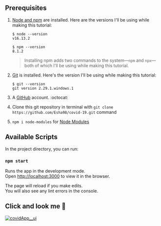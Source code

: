 ## Prerequisites

1. [Node and npm](https://nodejs.org/en/download/) are installed. Here are the versions I'll be using while making this tutorial:

    ```shell
    $ node --version
    v16.13.2

    $ npm --version
    8.1.2
    ```
    > Installing npm adds two commands to the system—`npm` and `npx`—both of which I'll be using while making this tutorial.

2. [Git](https://git-scm.com/book/en/v2/Getting-Started-Installing-Git) is installed. Here's the version I'll be using while making this tutorial:

    ```shell
    $ git --version
    git version 2.29.1.windows.1
    ```

3. A [GitHub](https://github.com/signup) account. :octocat:
4. Clone this git repository in terminal with `git clone https://github.com/Esha98/covid-19.git` command
5. `npm i node-modules` for [Node Modules](https://www.npmjs.com/package/node-modules)

## Available Scripts

In the project directory, you can run:

### `npm start`

Runs the app in the development mode.<br />
Open [http://localhost:3000](http://localhost:3000) to view it in the browser.

The page will reload if you make edits.<br />
You will also see any lint errors in the console.

## Click and look me 👀 
[![covidApp__ui](https://user-images.githubusercontent.com/60232135/159600273-6f33b468-1fcf-459a-8fc5-8f512dc128fb.png)](https://esha98.github.io/covid-19/)

